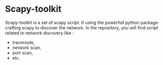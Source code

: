 # Scapy-toolkit
Scapy-toolkit is a set of scapy script. It using the powerfull python package crafting scapy to discover the network.
In the repository, you will find script related to network discovery like :
- traceroute, 
- network scan, 
- port scan, 
- etc.

